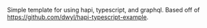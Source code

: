 Simple template for using hapi, typescript, and graphql. Based off of https://github.com/dwyl/hapi-typescript-example.
